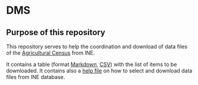 # DMS

## Purpose of this repository
This repository serves to help the coordination and download of data files of 
the [Agricultural Census](https://ra2019.ine.pt/xportal/xmain?xpgid=ra2019_main&xpid=RA2019&xlang=en)
from INE.

It contains a table (format [Markdown](./INE_project_DMS.md), [CSV](./list_data_INE.csv)) with the list of items to be downloaded. It contains also 
a [help file](./help_download.md) on how to select and download data files from INE database.
